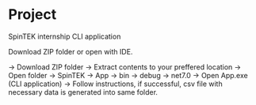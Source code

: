 # Project
SpinTEK internship CLI application

Download ZIP folder or open with IDE.

-> Download ZIP folder
 -> Extract contents to your preffered location
  -> Open folder 
   -> SpinTEK
    -> App
     -> bin
      -> debug
       -> net7.0
        -> Open App.exe (CLI application)
         -> Follow instructions, if successful, csv file with necessary data is generated into same folder.
